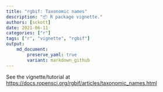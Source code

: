 ```yaml
---
title: "rgbif: Taxonomic names"
description: "📦 R package vignette."
authors: [sckott]
date: 2021-06-11
categories: ["r"]
tags: ["r", "vignette", "rgbif"]
output: 
    md_document:
        preserve_yaml: true
        variant: markdown_github
---
```


See the vignette/tutorial at <https://docs.ropensci.org/rgbif/articles/taxonomic_names.html>
